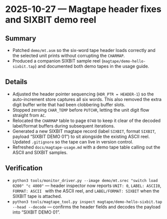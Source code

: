 # 2025-10-27 — Magtape header fixes and SIXBIT demo reel

## Summary
- Patched `demo/mt.asm` so the six-word tape header loads correctly and the selected unit prints without corrupting the `CHARMAP`.
- Produced a companion SIXBIT sample reel (`magtape/demo-hello-sixbit.tap`) and documented both demo tapes in the usage guide.

## Details
- Adjusted the header pointer sequencing (`HDR_PTR = HEADER-1`) so the auto-increment store captures all six words. This also removed the extra digit buffer write that had been clobbering buffer slots.
- Stopped zeroing `CHAR_TEMP` before `PUTCHR`, letting the unit digit flow straight from `AC`.
- Relocated the `CHARMAP` table to page `0740` to keep it clear of the decoded label/format buffers during subsequent iterations.
- Generated a new SIXBIT magtape record (label `SIXBIT`, format `SIXBIT`, payload “SIXBIT DEMO 01”) to sit alongside the existing ASCII reel. Updated `.gitignore` so the tape can live in version control.
- Refreshed `docs/magtape-usage.md` with a demo tape table calling out the ASCII and SIXBIT samples.

## Verification
- `python3 tools/monitor_driver.py --image demo/mt.srec "switch load 0200" "c 4000"` — header inspector now reports `UNIT: 0`, `LABEL: ASCII0`, `FORMAT: ASCII ` with the ASCII reel, and `LABEL/FORMAT: SIXBIT` when the SIXBIT tape is attached.
- `python3 tools/magtape_tool.py inspect magtape/demo-hello-sixbit.tap --head --decode` — confirms the header fields and decodes the payload into “SIXBIT DEMO 01”.
